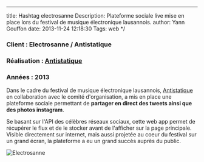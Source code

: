 ---
title: Hashtag electrosanne
Description: Plateforme sociale live mise en place lors du festival de musique électronique lausannois.
author: Yann Gouffon
date: 2013-11-24 12:18:30
Tags: web
*/

### Client : Electrosanne / Antistatique
### Réalisation : [Antistatique](http://www.antistatique.net/)
### Années : 2013

Dans le cadre du festival de musique électronique lausannois, [Antistatique](http://antistatique.net/fr/portfolio/electrosanne) en collaboration avec le comité d'organisation, a mis en place une plateforme sociale permettant de **partager en direct des tweets ainsi que des photos instagram**.

Se basant sur l'API des célèbres réseaux sociaux, cette web app permet de récupérer le flux et de le stocker avant de l'afficher sur la page principale. Visible directement sur internet, mais aussi projetée au coeur du festival sur un grand écran, la plateforme a eu un grand succès auprès du public.

![Electrosanne](http://staging.yago.io/content/images/electro_macbook.jpg)
